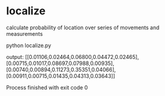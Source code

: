 # localize
calculate probability of location over series of movements and measurements

python localize.py

output:
[[0.01106,0.02464,0.06800,0.04472,0.02465],
 [0.00715,0.01017,0.08697,0.07988,0.00935],
 [0.00740,0.00894,0.11273,0.35351,0.04066],
 [0.00911,0.00715,0.01435,0.04313,0.03643]]

Process finished with exit code 0
